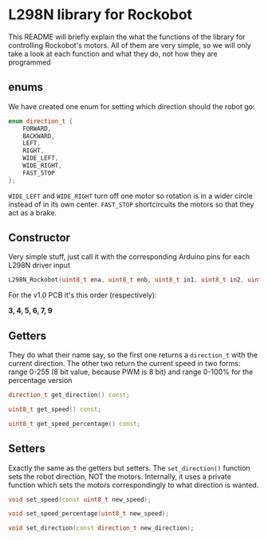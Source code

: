 # L298N library for Rockobot
This README will briefly explain the what the functions of the library for controlling Rockobot's motors. All of them are very simple, so we will only take a look at each function and what they do, not how they are programmed

## enums
We have created one enum for setting which direction should the robot go:

```c++
enum direction_t {
	FORWARD,
	BACKWARD,
	LEFT,
	RIGHT,
	WIDE_LEFT,
	WIDE_RIGHT,
	FAST_STOP
};
```

```WIDE_LEFT``` and ```WIDE_RIGHT``` turn off one motor so rotation is in a wider circle instead of in its own center. ```FAST_STOP``` shortcircuits the motors so that they act as a brake.

## Constructor
Very simple stuff, just call it with the corresponding Arduino pins for each L298N driver input
```c++
L298N_Rockobot(uint8_t ena, uint8_t enb, uint8_t in1, uint8_t in2, uint8_t in3, uint8_t in4);
```
For the v1.0 PCB it's this order (respectively):

**3, 4, 5, 6, 7, 9**

## Getters
They do what their name say, so the first one returns a ```direction_t``` with the current direction. 
The other two return the current speed in two forms: range 0-255 (8 bit value, because PWM is 8 bit) and range 0-100% for the percentage version
```c++
direction_t get_direction() const;

uint8_t get_speed() const;

uint8_t get_speed_percentage() const;
```
## Setters
Exactly the same as the getters but setters. The ```set_direction()``` function sets the robot direction, NOT the motors. 
Internally, it uses a private function which sets the motors correspondingly to what direction is wanted.
```c++
void set_speed(const uint8_t new_speed);

void set_speed_percentage(uint8_t new_speed);

void set_direction(const direction_t new_direction);
```
